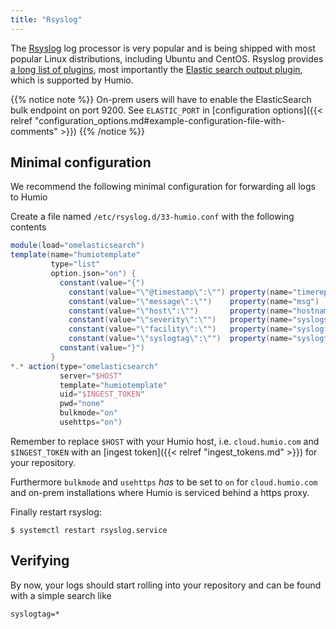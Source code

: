 ```yaml
---
title: "Rsyslog"
---
```


The [Rsyslog](https://www.rsyslog.com) log processor is very popular and is
being shipped with most popular Linux distributions, including Ubuntu and CentOS.
Rsyslog provides [a long list of plugins](https://www.rsyslog.com/plugins/),
most importantly the [Elastic search output plugin](https://www.rsyslog.com/doc/v8-stable/configuration/modules/omelasticsearch.html),
which is supported by Humio.

{{% notice note %}}
On-prem users will have to enable the ElasticSearch bulk endpoint on port 9200. See `ELASTIC_PORT` in
[configuration options]({{< relref "configuration_options.md#example-configuration-file-with-comments" >}})
{{% /notice %}}

## Minimal configuration
We recommend the following minimal configuration for forwarding all logs to Humio

Create a file named `/etc/rsyslog.d/33-humio.conf` with the following contents

```groovy
module(load="omelasticsearch")
template(name="humiotemplate"
         type="list"
         option.json="on") {
           constant(value="{")
             constant(value="\"@timestamp\":\"") property(name="timereported" dateFormat="rfc3339") constant(value="\",")
             constant(value="\"message\":\"")    property(name="msg")                               constant(value="\",")
             constant(value="\"host\":\"")       property(name="hostname")                          constant(value="\",")
             constant(value="\"severity\":\"")   property(name="syslogseverity-text")               constant(value="\",")
             constant(value="\"facility\":\"")   property(name="syslogfacility-text")               constant(value="\",")
             constant(value="\"syslogtag\":\"")  property(name="syslogtag")                         constant(value="\"")
           constant(value="}")
         }
*.* action(type="omelasticsearch"
           server="$HOST"
           template="humiotemplate"
           uid="$INGEST_TOKEN"
           pwd="none"
           bulkmode="on"
           usehttps="on")
```

Remember to replace `$HOST` with your Humio host, i.e. `cloud.humio.com`
and `$INGEST_TOKEN` with an [ingest token]({{< relref "ingest_tokens.md" >}})
for your repository.

Furthermore `bulkmode` and `usehttps` _has_ to be set to `on` for
`cloud.humio.com` and on-prem installations where Humio is serviced
behind a https proxy.

Finally restart rsyslog:

```shell
$ systemctl restart rsyslog.service
```

## Verifying

By now, your logs should start rolling into your repository and can be found with a simple search like

```
syslogtag=*
```
